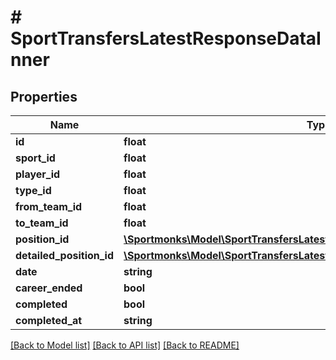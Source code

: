 # # SportTransfersLatestResponseDataInner

## Properties

Name | Type | Description | Notes
------------ | ------------- | ------------- | -------------
**id** | **float** |  | [optional]
**sport_id** | **float** |  | [optional]
**player_id** | **float** |  | [optional]
**type_id** | **float** |  | [optional]
**from_team_id** | **float** |  | [optional]
**to_team_id** | **float** |  | [optional]
**position_id** | [**\Sportmonks\Model\SportTransfersLatestResponseDataInnerPositionId**](SportTransfersLatestResponseDataInnerPositionId.md) |  | [optional]
**detailed_position_id** | [**\Sportmonks\Model\SportTransfersLatestResponseDataInnerDetailedPositionId**](SportTransfersLatestResponseDataInnerDetailedPositionId.md) |  | [optional]
**date** | **string** |  | [optional]
**career_ended** | **bool** |  | [optional]
**completed** | **bool** |  | [optional]
**completed_at** | **string** |  | [optional]

[[Back to Model list]](../../README.md#models) [[Back to API list]](../../README.md#endpoints) [[Back to README]](../../README.md)
